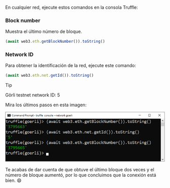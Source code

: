 
En cualquier red, ejecute estos comandos en la consola Truffle:

### Block number

Muestra el último número de bloque.

```javascript
(await web3.eth.getBlockNumber()).toString()
```

### Network ID

Para obtener la identificación de la red, ejecute este comando:

```javascript
(await web3.eth.net.getId()).toString()
```

> [!TIP]
> Görli testnet network ID: 5

Mira los últimos pasos en esta imagen:

![connect to rsk network](../../images/truffle/image-11.png)

Te acabas de dar cuenta de que obtuve el último bloque dos veces y el número de bloque aumentó, 
por lo que concluimos que la conexión está bien.
:smile:
